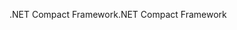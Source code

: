 <span data-ttu-id="e4689-101">.NET Compact Framework</span><span class="sxs-lookup"><span data-stu-id="e4689-101">.NET Compact Framework</span></span>